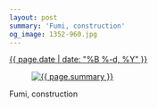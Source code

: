 ```yaml
---
layout: post
summary: 'Fumi, construction'
og_image: 1352-960.jpg
---
```


<p>
 <time>
  <a href="/1352">
   {{ page.date | date: "%B %-d, %Y" }}
  </a>
 </time>
 <a href="/1352">
  <figure data-taken="5/4/2021">
   <img alt="{{ page.summary }}" sizes="(min-width: 700px) 50vw, calc(100vw - 2rem)" src="{{ site.assets_url }}/1352-480.jpg" srcset="{{ site.assets_url }}/1352-240.jpg 240w, {{ site.assets_url }}/1352-480.jpg 480w, {{ site.assets_url }}/1352-720.jpg 720w, {{ site.assets_url }}/1352-960.jpg 960w"/>
  </figure>
 </a>
 <span>
  Fumi, construction
 </span>
</p>
